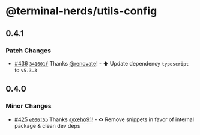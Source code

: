 # @terminal-nerds/utils-config<!-- markdownlint-disable line-length list-marker-space no-duplicate-heading ul-style -->

## 0.4.1

### Patch Changes

- [#436](https://github.com/terminal-nerds/configs/pull/436) [`341601f`](https://github.com/terminal-nerds/configs/commit/341601f09a7d4b2139bef6bdf8b94e6b2f18c9e2) Thanks [@renovate](https://github.com/apps/renovate)! - ⬆️ Update dependency `typescript` to `v5.3.3`

## 0.4.0

### Minor Changes

- [#425](https://github.com/terminal-nerds/configs/pull/425) [`e006f5b`](https://github.com/terminal-nerds/configs/commit/e006f5b96ecca76711cddf7f9c6012e4298a9737) Thanks [@xeho91](https://github.com/xeho91)! - ♻ Remove snippets in favor of internal package & clean dev deps
